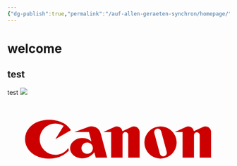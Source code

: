 ```yaml
---
{"dg-publish":true,"permalink":"/auf-allen-geraeten-synchron/homepage/","tags":"gardenEntry"}
---
```



# welcome
## test
test
![](O%20RLY%20Cover/zykade.png)

<svg xmlns="http://www.w3.org/2000/svg" viewBox="0 0 340.16 113.39"><defs><style>.cls-1{fill:none;}.cls-2{fill:#c00;}</style></defs><title>Asset 3</title><g id="Layer_2" data-name="Layer 2"><g id="レイヤー_1" data-name="レイヤー 1"><rect class="cls-1" width="340.16" height="113.39"/><path class="cls-2" d="M93.08,70.42a24,24,0,1,1-7-34.07L73.41,56.69,97.25,42.93A32.78,32.78,0,0,0,81,29.92a49.6,49.6,0,0,0-34.14,0A32.91,32.91,0,0,0,33,39.81a26.54,26.54,0,0,0,0,33.76,32.85,32.85,0,0,0,13.94,9.9,49.88,49.88,0,0,0,28.19,1.77,37.06,37.06,0,0,0,19-11.09Z"/><path class="cls-2" d="M193.7,37.07a8.55,8.55,0,0,0-3.68.82l-13.88,6.47a8.73,8.73,0,0,0-8.61-7.29,8.58,8.58,0,0,0-3.68.82l-16.95,7.9h11.91V85h17.45V50.15a4.36,4.36,0,1,1,8.72,0V85h17.44V45.79A8.71,8.71,0,0,0,193.7,37.07Z"/><path class="cls-2" d="M303.09,37.07a8.6,8.6,0,0,0-3.69.82l-13.87,6.47a8.73,8.73,0,0,0-8.61-7.29,8.58,8.58,0,0,0-3.68.82l-17,7.9H268.2V85h17.45V50.15a4.37,4.37,0,0,1,8.73,0V85h17.44V45.79A8.71,8.71,0,0,0,303.09,37.07Z"/><path class="cls-2" d="M234.4,37.07a24.71,24.71,0,1,0,24.72,24.71A24.71,24.71,0,0,0,234.4,37.07Zm5.65,45.77A5.45,5.45,0,0,1,233.37,79L224.91,47.4a5.45,5.45,0,1,1,10.53-2.83l8.46,31.6A5.44,5.44,0,0,1,240.05,82.84Z"/><path class="cls-2" d="M130.83,70.5a8.72,8.72,0,1,1-8.72-8.72A8.72,8.72,0,0,1,130.83,70.5ZM135.3,85h17.44l-10-37.47a14.19,14.19,0,0,0-18.54-9.65l-21.62,7.87h22.24L128.59,60a21,21,0,0,0-13.75-5.1A22.36,22.36,0,0,0,104,57.63a16.41,16.41,0,0,0-6.1,5.8,13.5,13.5,0,0,0,0,14.14,16.43,16.43,0,0,0,6.1,5.81,22.55,22.55,0,0,0,29.05-6.57Z"/><rect class="cls-1" x="28.35" y="28.35" width="283.47" height="56.69"/><line class="cls-1" x1="28.35" y1="56.69" x2="311.81" y2="56.69"/><line class="cls-1" x1="170.08" y1="28.35" x2="170.08" y2="85.04"/></g></g></svg>